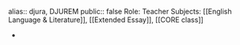 alias:: djura, DJUREM
public:: false
Role: Teacher
Subjects: [[English Language & Literature]], [[Extended Essay]], [[CORE class]]

-